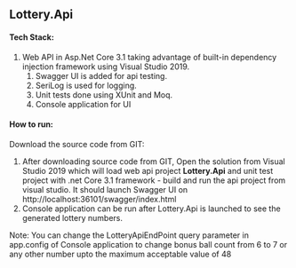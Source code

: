 ## Lottery.Api
#### Tech Stack: 
1) Web API in Asp.Net Core 3.1 taking advantage of built-in dependency injection framework using Visual Studio 2019.
   1) Swagger UI is added for api testing. 
   2) SeriLog is used for logging.
   3) Unit tests done using XUnit and Moq.
   4) Console application for UI

#### How to run:

Download the source code from GIT:

1) After downloading source code from GIT, Open the solution from Visual Studio 2019 which will load web api project **Lottery.Api** and unit test project with .net Core 3.1 framework - build and run the api project from visual studio.
   It should launch Swagger UI on http://localhost:36101/swagger/index.html
2) Console application can be run after Lottery.Api is launched to see the generated lottery numbers.

Note: You can change the LotteryApiEndPoint query parameter in app.config of Console application to change bonus ball count from 6 to 7 or any other number upto the maximum acceptable value of 48